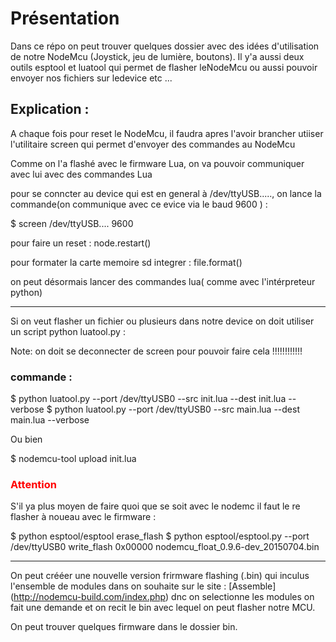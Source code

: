 # Présentation

Dans ce répo on peut trouver quelques dossier avec des idées d'utilisation de notre NodeMcu (Joystick, jeu de lumière, boutons).
Il y'a aussi deux outils esptool et luatool qui permet de flasher leNodeMcu ou aussi pouvoir envoyer nos fichiers sur ledevice etc ...

## Explication : 
	

A chaque fois pour reset le NodeMcu, il faudra apres l'avoir brancher utiiser l'utilitaire screen qui permet d'envoyer des commandes au NodeMcu 

Comme on l'a flashé avec le firmware Lua, on va pouvoir communiquer avec lui avec des commandes Lua 

pour se conncter au device qui est en general à /dev/ttyUSB....., on lance la commande(on communique avec ce evice via le baud 9600 )  :

$ screen /dev/ttyUSB.... 9600

pour faire un reset : node.restart()

pour formater la carte memoire sd integrer : file.format()

on peut désormais lancer des commandes lua( comme avec l'intérpreteur python)

***

Si on veut flasher un fichier ou plusieurs dans notre device on doit utiliser un script python luatool.py  :

Note: on doit se deconnecter de screen pour pouvoir faire cela !!!!!!!!!!!!

### commande : 

$ python luatool.py --port /dev/ttyUSB0 --src init.lua --dest init.lua --verbose
$ python luatool.py --port /dev/ttyUSB0 --src main.lua --dest main.lua --verbose


Ou bien

$ nodemcu-tool upload init.lua 


### <span style="color:red"> Attention </span>

S'il ya plus moyen de faire quoi que se soit avec le nodemc il faut le re flasher à noueau avec le firmware :
  
$ python esptool/esptool  erase_flash
$ python esptool/esptool.py  --port /dev/ttyUSB0 write_flash 0x00000 nodemcu_float_0.9.6-dev_20150704.bin


***

On peut crééer une nouvelle version frirmware flashing (.bin) qui inculus l'ensemble de modules dans on souhaite sur le site : [Assemble] (http://nodemcu-build.com/index.php)
dnc on selectionne les modules on fait une demande et on recit le bin avec lequel on peut flasher notre MCU.

On peut trouver quelques firmware dans le dossier bin.





